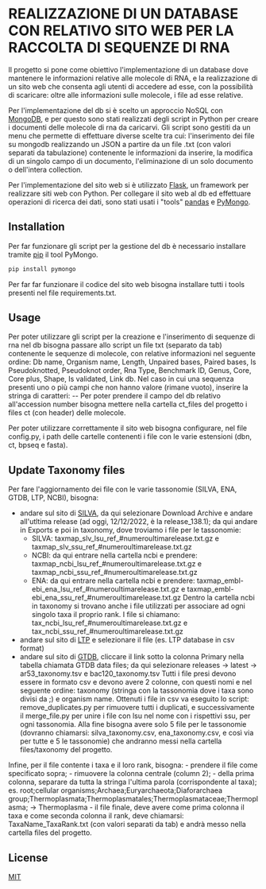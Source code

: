# REALIZZAZIONE DI UN DATABASE CON RELATIVO SITO WEB PER LA RACCOLTA DI SEQUENZE DI RNA

Il progetto si pone come obiettivo l'implementazione di un database dove mantenere le informazioni relative alle molecole di RNA,
e la realizzazione di un sito web che consenta agli utenti di accedere ad esse, con la possibilità di scaricare: oltre alle informazioni sulle molecole,
i file ad esse relative.

Per l'implementazione del db si è scelto un approccio NoSQL con [MongoDB](https://www.mongodb.com/home), e per questo sono stati realizzati degli script in Python per creare 
i documenti delle molecole di rna da caricarvi. Gli script sono gestiti da un menu che permette di effettuare diverse scelte tra cui: l'inserimento dei file su mongodb
realizzando un JSON a partire da un file .txt (con valori separati da tabulazione) contenente le informazioni da inserire, la modifica di un singolo campo di un
documento, l'eliminazione di un solo documento o dell'intera collection. 

Per l'implementazione del sito web si è utilizzato [Flask](https://flask.palletsprojects.com/en/2.2.x/), un framework per realizzare siti web con Python.
Per collegare il sito web al db ed effettuare operazioni di ricerca dei dati, sono stati usati i "tools" [pandas](https://pandas.pydata.org/) e [PyMongo](https://pymongo.readthedocs.io/en/stable/).  


## Installation

Per far funzionare gli script per la gestione del db è necessario installare tramite [pip](https://pip.pypa.io/en/stable/) il tool PyMongo.

```bash
pip install pymongo
```

Per far far funzionare il codice del sito web bisogna installare tutti i tools presenti nel file requirements.txt.

## Usage

Per poter utilizzare gli script per la creazione e l'inserimento di sequenze di rna nel db bisogna passare allo script un file txt (separato da tab) contenente le
sequenze di molecole, con relative informazioni nel seguente ordine: Db name, Organism name, Length, Unpaired bases, Paired bases, Is Pseudoknotted, 
Pseudoknot order, Rna Type, Benchmark ID, Genus, Core, Core plus, Shape, Is validated, Link db.
Nel caso in cui una sequenza presenti uno o più campi che non hanno valore (rimane vuoto), inserire la stringa di caratteri: --
Per poter prendere il campo del db relativo all'accession number bisogna mettere nella cartella ct_files del progetto i files ct (con header) delle molecole.

Per poter utilizzare correttamente il sito web bisogna configurare, nel file config.py, i path delle cartelle contenenti i file con le varie estensioni 
(dbn, ct, bpseq e fasta).

## Update Taxonomy files

Per fare l'aggiornamento dei file con le varie tassonomie (SILVA, ENA, GTDB, LTP, NCBI), bisogna: 
  - andare sul sito di [SILVA](https://www.arb-silva.de/), da qui selezionare Download Archive e andare all'utltima release (ad oggi, 12/12/2022, è la release_138.1);
    da qui andare in Exports e poi in taxonomy, dove troviamo i file per le tassonomie:
      - SILVA: taxmap_slv_lsu_ref_#numeroultimarelease.txt.gz e taxmap_slv_ssu_ref_#numeroultimarelease.txt.gz
      - NCBI: da qui entrare nella cartella ncbi e prendere: taxmap_ncbi_lsu_ref_#numeroultimarelease.txt.gz e taxmap_ncbi_ssu_ref_#numeroultimarelease.txt.gz
      - ENA: da qui entrare nella cartella ncbi e prendere: taxmap_embl-ebi_ena_lsu_ref_#numeroultimarelease.txt.gz e 
        taxmap_embl-ebi_ena_ssu_ref_#numeroultimarelease.txt.gz
    Dentro la cartella ncbi in taxonomy si trovano anche i file utilizzati per associare ad ogni singolo taxa il proprio rank. 
    I file si chiamano: tax_ncbi_lsu_ref_#numeroultimarelease.txt.gz e tax_ncbi_ssu_ref_#numeroultimarelease.txt.gz
  - andare sul sito di [LTP](https://imedea.uib-csic.es/mmg/ltp/#Downloads) e selezionare il file (es. LTP database in csv format)
  - andare sul sito di [GTDB](https://gtdb.ecogenomic.org/downloads), cliccare il link sotto la colonna Primary nella tabella chiamata GTDB data files; 
    da qui selezionare releases -> latest -> ar53_taxonomy.tsv e bac120_taxonomy.tsv
  Tutti i file presi devono essere in formato csv e devono avere 2 colonne, con questi nomi e nel seguente ordine: taxonomy (stringa con la tassonomia dove i taxa
  sono divisi da ;) e organism name. 
  Ottenuti i file in csv va eseguito lo script: remove_duplicates.py per rimuovere tutti i duplicati, e successivamente il merge_file.py per unire i file con lsu nel
  nome con i rispettivi ssu, per ogni tassonomia.
  Alla fine bisogna avere solo 5 file per le tassonomie (dovranno chiamarsi: silva_taxonomy.csv, ena_taxonomy.csv, e così via per tutte e 5 le tassonomie)
  che andranno messi nella cartella files/taxonomy del progetto.
  
  Infine, per il file contente i taxa e il loro rank, bisogna: 
    - prendere il file come specificato sopra;
    - rimuovere la colonna centrale (column 2);
    - della prima colonna, separare da tutta la stringa l'ultima parola (corrispondente al taxa); 
      es. root;cellular organisms;Archaea;Euryarchaeota;Diaforarchaea group;Thermoplasmata;Thermoplasmatales;Thermoplasmataceae;Thermoplasma; -> Thermoplasma 
    - il file finale, deve avere come prima colonna il taxa e come seconda colonna il rank, deve chiamarsi: TaxaName_TaxaRank.txt (con valori separati da tab) e andrà
      messo nella cartella files del progetto.

## License

[MIT](https://choosealicense.com/licenses/mit/)
